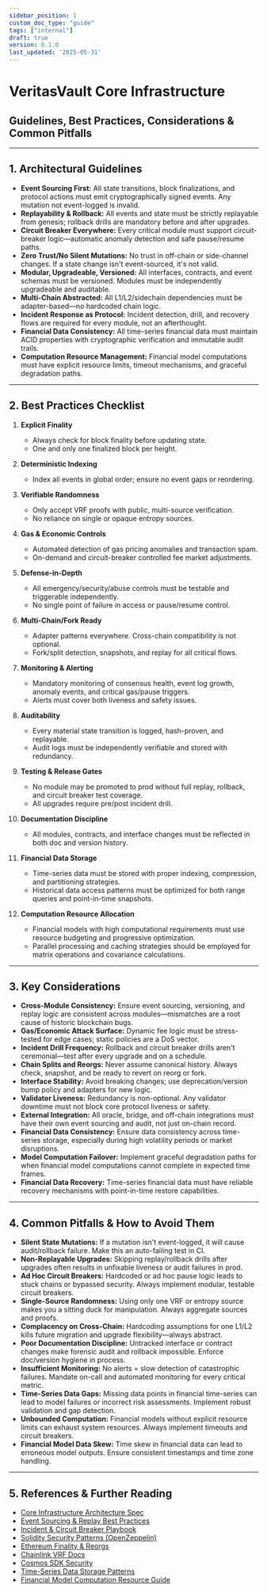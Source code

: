 ```yaml
---
sidebar_position: 1
custom_doc_type: "guide"
tags: ["internal"]
draft: true
version: 0.1.0
last_updated: '2025-05-31'
---
```


# VeritasVault Core Infrastructure

## Guidelines, Best Practices, Considerations & Common Pitfalls

---

## 1. Architectural Guidelines

* **Event Sourcing First:** All state transitions, block finalizations, and protocol actions must emit cryptographically signed events. Any mutation not event-logged is invalid.
* **Replayability & Rollback:** All events and state must be strictly replayable from genesis; rollback drills are mandatory before and after upgrades.
* **Circuit Breaker Everywhere:** Every critical module must support circuit-breaker logic—automatic anomaly detection and safe pause/resume paths.
* **Zero Trust/No Silent Mutations:** No trust in off-chain or side-channel changes. If a state change isn't event-sourced, it's not valid.
* **Modular, Upgradeable, Versioned:** All interfaces, contracts, and event schemas must be versioned. Modules must be independently upgradeable and auditable.
* **Multi-Chain Abstracted:** All L1/L2/sidechain dependencies must be adapter-based—no hardcoded chain logic.
* **Incident Response as Protocol:** Incident detection, drill, and recovery flows are required for every module, not an afterthought.
* **Financial Data Consistency:** All time-series financial data must maintain ACID properties with cryptographic verification and immutable audit trails.
* **Computation Resource Management:** Financial model computations must have explicit resource limits, timeout mechanisms, and graceful degradation paths.

---

## 2. Best Practices Checklist

1. **Explicit Finality**

   * Always check for block finality before updating state.
   * One and only one finalized block per height.
2. **Deterministic Indexing**

   * Index all events in global order; ensure no event gaps or reordering.
3. **Verifiable Randomness**

   * Only accept VRF proofs with public, multi-source verification.
   * No reliance on single or opaque entropy sources.
4. **Gas & Economic Controls**

   * Automated detection of gas pricing anomalies and transaction spam.
   * On-demand and circuit-breaker controlled fee market adjustments.
5. **Defense-in-Depth**

   * All emergency/security/abuse controls must be testable and triggerable independently.
   * No single point of failure in access or pause/resume control.
6. **Multi-Chain/Fork Ready**

   * Adapter patterns everywhere. Cross-chain compatibility is not optional.
   * Fork/split detection, snapshots, and replay for all critical flows.
7. **Monitoring & Alerting**

   * Mandatory monitoring of consensus health, event log growth, anomaly events, and critical gas/pause triggers.
   * Alerts must cover both liveness and safety issues.
8. **Auditability**

   * Every material state transition is logged, hash-proven, and replayable.
   * Audit logs must be independently verifiable and stored with redundancy.
9. **Testing & Release Gates**

   * No module may be promoted to prod without full replay, rollback, and circuit breaker test coverage.
   * All upgrades require pre/post incident drill.
10. **Documentation Discipline**

    * All modules, contracts, and interface changes must be reflected in both doc and version history.
11. **Financial Data Storage**

    * Time-series data must be stored with proper indexing, compression, and partitioning strategies.
    * Historical data access patterns must be optimized for both range queries and point-in-time snapshots.
12. **Computation Resource Allocation**

    * Financial models with high computational requirements must use resource budgeting and progressive optimization.
    * Parallel processing and caching strategies should be employed for matrix operations and covariance calculations.

---

## 3. Key Considerations

* **Cross-Module Consistency:** Ensure event sourcing, versioning, and replay logic are consistent across modules—mismatches are a root cause of historic blockchain bugs.
* **Gas/Economic Attack Surface:** Dynamic fee logic must be stress-tested for edge cases; static policies are a DoS vector.
* **Incident Drill Frequency:** Rollback and circuit breaker drills aren't ceremonial—test after every upgrade and on a schedule.
* **Chain Splits and Reorgs:** Never assume canonical history. Always check, snapshot, and be ready to revert on reorg or fork.
* **Interface Stability:** Avoid breaking changes; use deprecation/version bump policy and adapters for new logic.
* **Validator Liveness:** Redundancy is non-optional. Any validator downtime must not block core protocol liveness or safety.
* **External Integration:** All oracle, bridge, and off-chain integrations must have their own event sourcing and audit, not just on-chain record.
* **Financial Data Consistency:** Ensure data consistency across time-series storage, especially during high volatility periods or market disruptions.
* **Model Computation Failover:** Implement graceful degradation paths for when financial model computations cannot complete in expected time frames.
* **Financial Data Recovery:** Time-series financial data must have reliable recovery mechanisms with point-in-time restore capabilities.

---

## 4. Common Pitfalls & How to Avoid Them

* **Silent State Mutations:** If a mutation isn't event-logged, it will cause audit/rollback failure. Make this an auto-failing test in CI.
* **Non-Replayable Upgrades:** Skipping replay/rollback drills after upgrades often results in unfixable liveness or audit failures in prod.
* **Ad Hoc Circuit Breakers:** Hardcoded or ad hoc pause logic leads to stuck chains or bypassed security. Always implement modular, testable circuit breakers.
* **Single-Source Randomness:** Using only one VRF or entropy source makes you a sitting duck for manipulation. Always aggregate sources and proofs.
* **Complacency on Cross-Chain:** Hardcoding assumptions for one L1/L2 kills future migration and upgrade flexibility—always abstract.
* **Poor Documentation Discipline:** Untracked interface or contract changes make forensic audit and rollback impossible. Enforce doc/version hygiene in process.
* **Insufficient Monitoring:** No alerts = slow detection of catastrophic failures. Mandate on-call and automated monitoring for every critical metric.
* **Time-Series Data Gaps:** Missing data points in financial time-series can lead to model failures or incorrect risk assessments. Implement robust validation and gap detection.
* **Unbounded Computation:** Financial models without explicit resource limits can exhaust system resources. Always implement timeouts and circuit breakers.
* **Financial Model Data Skew:** Time skew in financial data can lead to erroneous model outputs. Ensure consistent timestamps and time zone handling.

---

## 5. References & Further Reading

* [Core Infrastructure Architecture Spec](./VeritasVault-Core-Infrastructure-Final-Full.md)
* [Event Sourcing & Replay Best Practices](./EVENT_LOG_AUDIT_GUIDE.md)
* [Incident & Circuit Breaker Playbook](./INCIDENT_CIRCUIT_OPS.md)
* [Solidity Security Patterns (OpenZeppelin)](https://docs.openzeppelin.com/contracts/)
* [Ethereum Finality & Reorgs](https://ethereum.org/en/developers/docs/consensus-mechanisms/pbft/)
* [Chainlink VRF Docs](https://docs.chain.link/vrf/)
* [Cosmos SDK Security](https://docs.cosmos.network/main/security.html)
* [Time-Series Data Storage Patterns](./TIME_SERIES_STORAGE_GUIDE.md)
* [Financial Model Computation Resource Guide](./FINANCIAL_COMPUTATION_GUIDE.md)